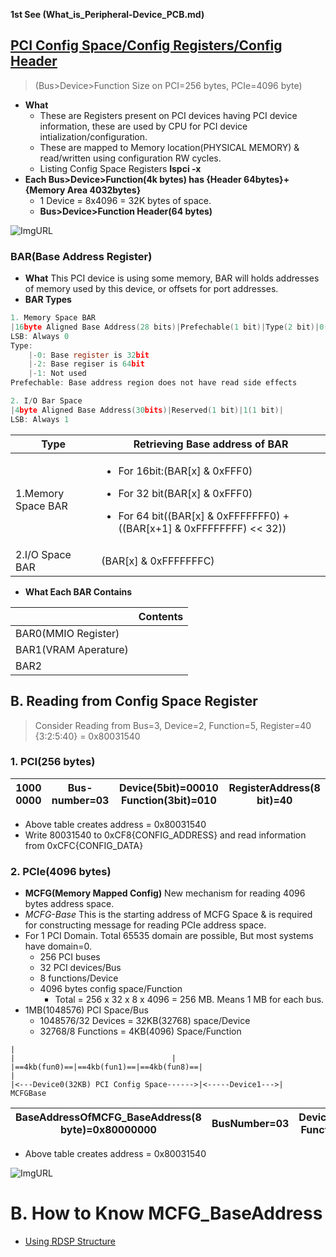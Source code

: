 **1st See (What_is_Peripheral-Device_PCB.md)**

## [PCI Config Space/Config Registers/Config Header](https://wiki.osdev.org/PCI#PCI_Device_Structure)
> (Bus>Device>Function Size on PCI=256 bytes, PCIe=4096 byte)
- **What** 
	- These are Registers present on PCI devices having PCI device information, these are used by CPU for PCI device intialization/configuration.
	- These are mapped to Memory location(PHYSICAL MEMORY) & read/written using configuration RW cycles.
	- Listing Config Space Registers **lspci -x**
- **Each Bus>Device>Function(4k bytes) has {Header 64bytes}+{Memory Area 4032bytes}**	
	- 1 Device = 8x4096 = 32K bytes of space.
	- **Bus>Device>Function Header(64 bytes)**

![ImgURL](https://i.ibb.co/Tt0N7Tq/pci-header.png)

### BAR(Base Address Register)
- **What** This PCI device is using some memory, BAR will holds addresses of memory used by this device, or offsets for port addresses. 
- **BAR Types**
```c
1. Memory Space BAR
|16byte Aligned Base Address(28 bits)|Prefechable(1 bit)|Type(2 bit)|0(1 bit)|
LSB: Always 0
Type:
	|-0: Base register is 32bit
	|-2: Base regiser is 64bit
	|-1: Not used
Prefechable: Base address region does not have read side effects

2. I/O Bar Space
|4byte Aligned Base Address(30bits)|Reserved(1 bit)|1(1 bit)|
LSB: Always 1

```

|Type|Retrieving Base address of BAR|
|---|---|
|1.Memory Space BAR|<ul><li>For 16bit:(BAR[x] & 0xFFF0)</li></ul><ul><li>For 32 bit(BAR[x] & 0xFFF0)</li></ul><ul><li>For 64 bit((BAR[x] & 0xFFFFFFF0) + ((BAR[x+1] & 0xFFFFFFFF) << 32))|
|2.I/O Space BAR|(BAR[x] & 0xFFFFFFFC)|

- **What Each BAR Contains**
	
||Contents|
|---|---|
|BAR0(MMIO Register)||
|BAR1(VRAM Aperature)||
|BAR2



## B. Reading from Config Space Register
> Consider Reading from Bus=3, Device=2, Function=5, Register=40 {3:2:5:40} = 0x80031540

### 1. PCI(256 bytes)

|1000 0000|Bus-number=03|Device(5bit)=00010 Function(3bit)=010|RegisterAddress(8 bit)=40| 
| --- | --- | --- | --- | 

- Above table creates address = 0x80031540
- Write 80031540 to 0xCF8{CONFIG_ADDRESS} and read information from 0xCFC{CONFIG_DATA}

### 2. PCIe(4096 bytes)
- **MCFG(Memory Mapped Config)** New mechanism for reading 4096 bytes address space.
- *MCFG-Base* This is the starting address of MCFG Space & is required for constructing message for reading PCIe address space.  
- For 1 PCI Domain.          Total 65535 domain are possible, But most systems have domain=0.
  - 256 PCI buses
  - 32 PCI devices/Bus
  - 8 functions/Device
  - 4096 bytes config space/Function
	  - Total = 256 x 32 x 8 x 4096 = 256 MB. Means 1 MB for each bus.
- 1MB(1048576) PCI Space/Bus
	- 1048576/32 Devices = 32KB(32768) space/Device
	- 32768/8 Functions = 4KB(4096) Space/Function
```
|																					|									|
|==4kb(fun0)==|==4kb(fun1)==|==4kb(fun8)==|									|
|<---Device0(32KB) PCI Config Space------>|<-----Device1--->|
MCFGBase
```
		
|BaseAddressOfMCFG_BaseAddress(8 byte)=0x80000000|BusNumber=03|Device(5bit)=00010 Function(3bit)=101|RegisterAddress(12bit)=40 |
| --- | --- | --- | --- |

- Above table creates address = 0x80031540		

![ImgURL](https://i.ibb.co/LSnZW04/mmcfg-space.png)


# B. How to Know MCFG_BaseAddress
- [Using RDSP Structure](RDSP.md)
